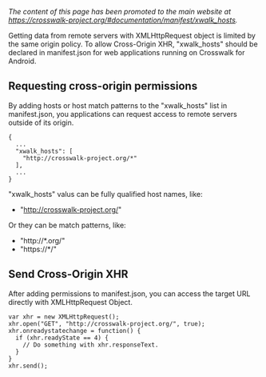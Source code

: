 *The content of this page has been promoted to the main website at https://crosswalk-project.org/#documentation/manifest/xwalk_hosts.*

Getting data from remote servers with XMLHttpRequest object is limited by the same origin policy. To allow Cross-Origin XHR, "xwalk_hosts" should be declared in manifest.json for web applications running on Crosswalk for Android.

## Requesting cross-origin permissions
By adding hosts or host match patterns to the "xwalk_hosts" list in manifest.json, you applications can request access to remote servers outside of its origin.

```
{
  ...
  "xwalk_hosts": [
    "http://crosswalk-project.org/*"
  ],
  ...
}
```

"xwalk_hosts" valus can be fully qualified host names, like:

* "http://crosswalk-project.org/"

Or they can be match patterns, like:

* "http://*.org/"
* "https://*/"

## Send Cross-Origin XHR
After adding permissions to manifest.json, you can access the target URL directly with XMLHttpRequest Object.

```
var xhr = new XMLHttpRequest();
xhr.open("GET", "http://crosswalk-project.org/", true);
xhr.onreadystatechange = function() {
  if (xhr.readyState == 4) {
    // Do something with xhr.responseText.
  }
}
xhr.send();
```